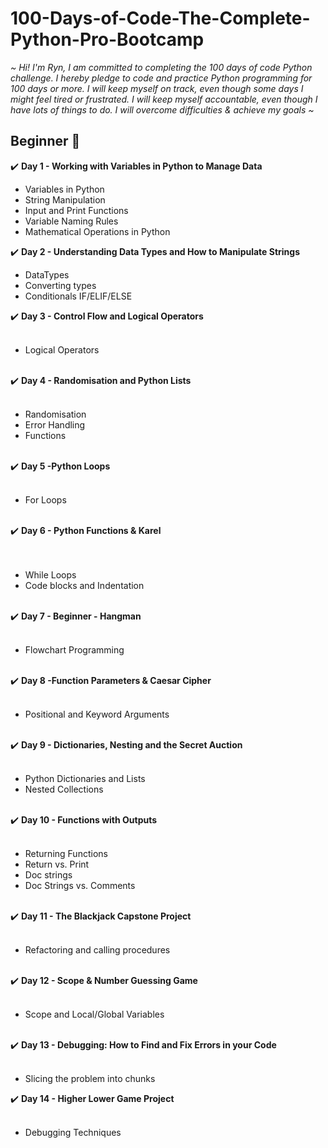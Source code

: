 # 100-Days-of-Code-The-Complete-Python-Pro-Bootcamp

<em>~ Hi! I'm Ryn, I am committed to completing the 100 days of code Python challenge. I hereby pledge to code and practice Python programming for 100 days or more.
I will keep myself on track, even though some days I might feel tired or frustrated. I will keep myself accountable, even though I have lots of things to do.
I will overcome difficulties & achieve my goals ~</em>

<h2>Beginner 🌱</h2>

 ✔️ <strong>Day 1 - Working with Variables in Python to Manage Data</strong>
 <ul> <li>Variables in Python</li>
 <li>String Manipulation</li>
 <li>Input and Print Functions</li>
 <li>Variable Naming Rules</li>
 <li>Mathematical Operations in Python </ul>

✔️ <strong>Day 2 - Understanding Data Types and How to Manipulate Strings</strong>
<ul>
<li>DataTypes</li>
<li>Converting types</li>
<li>Conditionals IF/ELIF/ELSE</li>
</ul>
✔️ <strong>Day 3 - Control Flow and Logical Operators</strong>
<ul><br>
<li>Logical Operators</li>
</ul><br>
✔️ <strong>Day 4 - Randomisation and Python Lists</strong>
<ul><br>
<li>Randomisation</li>
<li>Error Handling</li>
<li>Functions</li>
</ul><br>
✔️ <strong>Day 5 -Python Loops</strong>
<ul><br>
<li>For Loops</li>
</ul><br> 
✔️ <strong>Day 6 - Python Functions & Karel</strong>
<ul><br>
<br> 
<li>While Loops</li>
<li>Code blocks and Indentation</li>
</ul><br>
✔️ <strong>Day 7 - Beginner - Hangman</strong>
<ul><br>
<li>Flowchart Programming</li>
</ul><br>
✔️ <strong>Day 8 -Function Parameters & Caesar Cipher</strong>
<ul><br>
<li>Positional and Keyword Arguments</li>
</ul><br>
✔️ <strong>Day 9 - Dictionaries, Nesting and the Secret Auction</strong>
<ul><br>
<li>Python Dictionaries and Lists</li>
<li>Nested Collections</li>
</ul><br>
✔️ <strong>Day 10 - Functions with Outputs</strong>
<ul><br>
<li>Returning Functions</li>
<li> Return vs. Print </li>
<li>Doc strings</li>
<li>Doc Strings vs. Comments</li>
</ul><br>
✔️ <strong>Day 11 - The Blackjack Capstone Project</strong>
<ul><br>
<li> Refactoring and calling procedures </li>
</ul><br>
✔️ <strong>Day 12  - Scope & Number Guessing Game</strong>
<ul><br>
<li>Scope and Local/Global Variables</li>
</ul><br>
✔️ <strong>Day 13 - Debugging: How to Find and Fix Errors in your Code</strong>
<ul><br>
<li>Slicing the problem into chunks</li>
</ul>
✔️ <strong>Day 14 - Higher Lower Game Project</strong>
<ul><br>
<li>Debugging Techniques</li>
</ul>



















